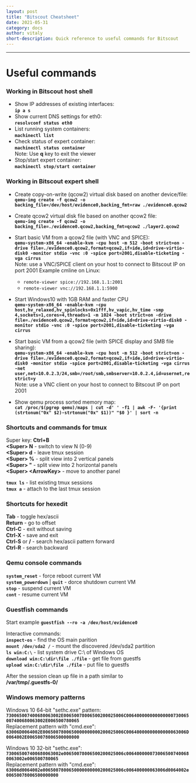 ```yaml
---
layout: post
title: "Bitscout Cheatsheet"
date: 2021-05-31
category: docs
author: vitaly
short-description: Quick reference to useful commands for Bitscout
---
```

-----

# Useful commands #  
### Working in Bitscout host shell ###  
* Show IP addresses of existing interfaces:  
**`ip a s`** 
* Show current DNS settings for eth0:  
**`resolvconf status eth0`**  
* List running system containers:  
**`machinectl list`**  
* Check status of expert container:  
**`machinectl status container`**  
Note: Use **q** key to exit the viewer
* Stop/start expert container:  
**`machinectl stop/start container`**  

### Working in Bitscout expert shell ###  
* Create copy-on-write (qcow2) virtual disk based on another device/file:  
**`qemu-img create -f qcow2 -o backing_file=/dev/host/evidence0,backing_fmt=raw ./evidence0.qcow2`** 
* Create qcow2 virtual disk file based on another qcow2 file:  
**`qemu-img create -f qcow2 -o backing_file=./evidence0.qcow2,backing_fmt=qcow2 ./layer2.qcow2`** 
* Start basic VM from a qcow2 file (with VNC and SPICE):  
**`qemu-system-x86_64 -enable-kvm -cpu host -m 512 -boot strict=on -drive file=./evidence0.qcow2,format=qcow2,if=ide,id=drive-virtio-disk0 -monitor stdio -vnc :0 -spice port=2001,disable-ticketing -vga cirrus`**  
Note: use a VNC/SPICE client on your host to connect to Bitscout IP on port 2001
Example cmline on Linux:  
  * `remote-viewer spice://192.168.1.1:2001`  
  * `remote-viewer vnc://192.168.1.1:5900`  

* Start Windows10 with 1GB RAM and faster CPU  
**`qemu-system-x86_64 -enable-kvm -cpu host,hv_relaxed,hv_spinlocks=0x1fff,hv_vapic,hv_time -smp 4,sockets=1,cores=4,threads=1 -m 1024 -boot strict=on -drive file=./evidence0.qcow2,format=qcow2,if=ide,id=drive-virtio-disk0 -monitor stdio -vnc :0 -spice port=2001,disable-ticketing -vga cirrus`**  

* Start basic VM from a qcow2 file (with SPICE display and SMB file sharing):  
**`qemu-system-x86_64 -enable-kvm -cpu host -m 512 -boot strict=on -drive file=./evidence0.qcow2,format=qcow2,if=ide,id=drive-virtio-disk0 -monitor stdio -spice port=2001,disable-ticketing -vga cirrus -net user,net=10.0.2.3/24,smb=/root/smb,smbserver=10.0.2.4,id=usernet,restrict=y`**  
Note: use a VNC client on your host to connect to Bitscout IP on port 2001

* Show qemu process sorted memory map:  
**`cat /proc/$(pgrep qemu)/maps | cut -d' ' -f1 | awk -F- '{print (strtonum("0x" $2)-strtonum("0x" $1))" "$0 }' | sort -n`**  

### Shortcuts and commands for tmux ###  
Super key: **Ctrl+B**  
**\<Super> N** - switch to view N (0-9)  
**\<Super> d** - leave tmux session  
**\<Super> %** - split view into 2 vertical panels  
**\<Super> "** - split view into 2 horizontal panels  
**\<Super> \<ArrowKey>** - move to another panel  

**`tmux ls`** - list existing tmux sessions  
**`tmux a`** - attach to the last tmux session  

### Shortcuts for hexedit ###  
**Tab** - toggle hex/ascii  
**Return** - go to offset  
**Ctrl-C** - exit without saving  
**Ctrl-X** - save and exit  
**Ctrl-S** or **/** - search hex/ascii pattern forward  
**Ctrl-R** - search backward  

### Qemu console commands ###  
**`system_reset`** - force reboot current VM  
**`system_powerdown`** | **`quit`** - dorce shutdown current VM  
**`stop`** - suspend current VM  
**`cont`** - resume current VM  

### Guestfish commands ###  
Start example **`guestfish --ro -a /dev/host/evidence0`**  

Interactive commands:  
**`inspect-os`** - find the OS main parition  
**`mount /dev/sda2 /`** - mount the discovered /dev/sda2 partition  
**`ls win:C:\`** - list system drive C:\ of Windows OS  
**`download win:C:\dir\file ./file`** - get file from guestfs  
**`upload win:C:\dir\file ./file`** - put file to guestfs  

After the session clean up file in a path similar to  
**/var/tmp/.guestfs-0/**  

### Windows memory patterns ###  
Windows 10 64-bit "sethc.exe" pattern:  
**`730065007400680063002E00650078006500200025006C006400000000000000730065007400680063002E006500780065`**  
Replacement pattern with "cmd.exe":  
**`63006D0064002E0065007800650000000000200025006C00640000000000000063006D0064002E00650078006500000000`**  

Windows 10 32-bit "sethc.exe":  
**`730065007400680063002e00650078006500200025006c0064000000730065007400680063002e006500780065`**  
Replacement pattern with "cmd.exe":  
**`63006d0064002e0065007800650000000000200025006c006400000063006d0064002e00650078006500000000`**  


